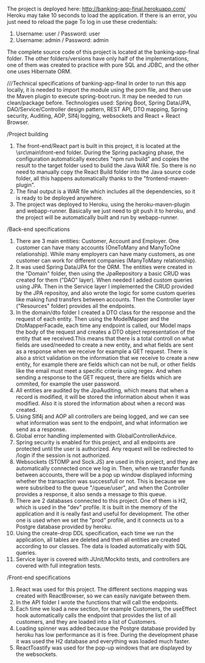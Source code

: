The project is deployed here:
http://banking-app-final.herokuapp.com/
Heroku may take 10 seconds to load the application. If there is an error, you just need to reload the page
To log in use these credentials:
1. Username: user / Password: user
2. Username: admin / Password: admin

The complete source code of this project is located at the banking-app-final folder. The other folders/versions have only half of the implementations, one of them was created to practice with pure SQL and JDBC, and the other one uses Hibernate ORM. 

///Technical specifications of banking-app-final
In order to run this app locally, it is needed to import the module using the pom file, and then use the Maven plugin to execute spring-boot:run. It may be needed to run clean/package before.
Technologies used:  Spring Boot, Spring Data/JPA, DAO/Service/Controller design pattern,  REST API, DTO mapping,  Spring security, Auditing, AOP, Slf4j logging, websockets and React + React Browser.

/Project building
1. The front-end/React part is built in this project, it is located at the \src\main\front-end folder.  During the Spring packaging phase, the configuration automatically executes "npm run build" and copies the result to the target folder used to build the Java WAR file. So there is no need to manually copy the React Build folder into the Java source code folder, all this happens automatically thanks to the "frontend-maven-plugin".
2. The final output is a WAR file which includes all the dependencies, so it is ready to be deployed anywhere.
3. The project was deployed to Heroku, using the heroku-maven-plugin and webapp-runner. Basically we just need to git push it to heroku, and the project will be automatically built and run by webapp-runner.

/Back-end specifications
1. There are 3 main entities: Customer, Account and Employer. One customer can have many accounts (OneToMany and ManyToOne relationship). While many employers can have many customers, as one customer can work for different companies (ManyToMany relationship).
2. It was used Spring Data/JPA for the ORM. The entities were created in the "Domain" folder, then using the JpaRepository a basic CRUD was created for them ("DAO" layer). When needed I added custom queries using JPA. Then in the Service layer I implemented the CRUD provided by the JPA repositoy, and also wrote the logic for some custom queries like  making fund transfers between accounts. Then the Controller layer ("Resources" folder)  provides all the endpoints.
3. In the domain/dto folder I created a DTO class for the response and the request of each entity. Then using the ModelMapper and the DtoMapperFacade, each time any endpoint is called, our Model maps the body of the request and creates a DTO object representation of the entity that we received.This means that there is a total controll on what fields are used/needed to create a new entity, and what fields are sent as a response when we receive for example a GET request. There is also a strict validation on the information that we receive to create a new entity, for example there are fields which can not be null, or other fields like the email must meet a specific criteria using regex. And when sending a response to the GET request, there are fields which are ommited, for example the user password. 
4. All entities are audited by the JpaAuditing, which means that when a record is modified, it will be stored the information about when it was modified. Also it is stored the information about when a record was created.
5. Using Slf4j and AOP all controllers are being logged, and we can see what information was sent to the endpoint, and what information we send as a response.
6. Global error handling implemented with GlobalControllerAdvice.
7. Spring security is enabled for this project, and all endpoints are protected until the user is authorized. Any request will be redirected to /login if the session is not authorized. 
8. Websockets (STOMP and Sock.JS) are used in this project, and they are automatically connected once we log in. Then, when we transfer funds between accounts, there will be a pop up window displayed informing whether the transaction was successfull or not. This is because we were subsribed to the queue "/queue/user", and when the Controller provides a response, it also sends a message to this queue.
9. There are 2 databases connected to this project. One of them is H2, which is used in the "dev" profile. It is built in the memory of the application and it is really fast and useful for development. The other one is used when we set the "prod" profile, and it connects us to a Postgre database provided by heroku.
10. Using the create-drop DDL specification, each time we run the application, all tables are deleted and then all entities are created according to our classes. The data is loaded automatically with SQL queries.
11. Service layer is covered with JUnit/Mockito tests, and controllers are covered with full integration tests.

/Front-end specifications
1. React was used for this project. The different sections mapping was created with ReactBrowser, so we can easily navigate between them.
2. In the API folder I wrote the functions that will call the endpoints.
3. Each time we load a new section, for example Customers,  the useEffect hook automatically calls the endpoint that provides the list of all customers, and they are loaded into a list of Customers.
4. Loading spinner was added because the Postgre database provided by heroku has low performance as it is free. During the development phase it was used the H2 database and everything was loaded much faster.
5. ReactToastify was used for the pop-up windows that are displayed by the websockets.
